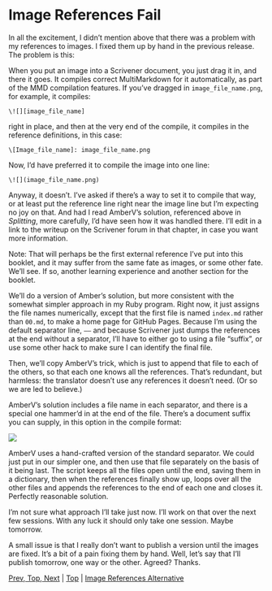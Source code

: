 # Image References Fail #

In all the excitement, I didn’t mention above that there was a problem with my references to images. I fixed them up by hand in the previous release. The problem is this:

When you put an image into a Scrivener document, you just drag it in, and there it goes. It compiles correct MultiMarkdown for it automatically, as part of the MMD compilation features. If you’ve dragged in `image_file_name.png`, for example, it compiles:

`\![][image_file_name]`

right in place, and then at the very end of the compile, it compiles in the reference definitions, in this case:

`\[Image_file_name]: image_file_name.png`

Now, I’d have preferred it to compile the image into one line:

`\![](image_file_name.png)`

Anyway, it doesn’t. I’ve asked if there’s a way to set it to compile that way, or at least put the reference line right near the image line but I’m expecting no joy on that. And had I read AmberV’s solution, referenced above in *Splitting*, more carefully, I’d have seen how it was handled there. I’ll edit in a link to the writeup on the Scrivener forum in that chapter, in case you want more information.

Note: That will perhaps be the first external reference I’ve put into this booklet, and it may suffer from the same fate as images, or some other fate. We’ll see. If so, another learning experience and another section for the booklet.

We’ll do a version of Amber’s solution, but more consistent with the somewhat simpler approach in my Ruby program. Right now, it just assigns the file names numerically, except that the first file is named `index.md` rather than `00.md`, to make a home page for GitHub Pages. Because I’m using the default separator line, `——` and because Scrivener just dumps the references at the end without a separator, I’ll have to either go to using a file “suffix”, or use some other hack to make sure I can identify the final file.

Then, we’ll copy AmberV’s trick, which is just to append that file to each of the others, so that each one knows all the references. That’s redundant, but harmless: the translator doesn’t use any references it doesn’t need. (Or so we are led to believe.)

AmberV’s solution includes a file name in each separator, and there is a special one hammer’d in at the end of the file. There’s a document suffix you can supply, in this option in the compile format:

![][ScreenShot2018-06-17at8.13.28PM]

AmberV uses a hand-crafted version of the standard separator. We could just put in our simpler one, and then use that file separately on the basis of it being last. The script keeps all the files open until the end, saving them in a dictionary, then when the references finally show up, loops over all the other files and appends the references to the end of each one and closes it. Perfectly reasonable solution.

I’m not sure what approach I’ll take just now. I’ll work on that over the next few sessions. With any luck it should only take one session. Maybe tomorrow.

A small issue is that I really don’t want to publish a version until the images are fixed. It’s a bit of a pain fixing them by hand. Well, let’s say that I’ll publish tomorrow, one way or the other. Agreed? Thanks.



[Prev, Top, Next](12.html) | [Top](index.html) | [Image References Alternative](14.html)




[ScreenShot2018-06-17at5.43.41AM]: ScreenShot2018-06-17at5.43.41AM.png

[ScreenShot2018-06-15at3.48.45AM]: ScreenShot2018-06-15at3.48.45AM.png

[ScreenShot2018-06-15at3.56.55AM]: ScreenShot2018-06-15at3.56.55AM.png

[ScreenShot2018-06-15at3.59.33AM]: ScreenShot2018-06-15at3.59.33AM.png

[ScreenShot2018-06-15at4.15.13AM]: ScreenShot2018-06-15at4.15.13AM.png

[ScreenShot2018-06-15at4.31.51AM]: ScreenShot2018-06-15at4.31.51AM.png

[ScreenShot2018-06-15at4.33.00AM]: ScreenShot2018-06-15at4.33.00AM.png

[ScreenShot2018-06-15at4.34.19AM]: ScreenShot2018-06-15at4.34.19AM.png

[ScreenShot2018-06-15at4.35.50AM]: ScreenShot2018-06-15at4.35.50AM.png

[ScreenShot2018-06-15at4.53.51AM]: ScreenShot2018-06-15at4.53.51AM.png

[ScreenShot2018-06-15at4.55.43AM]: ScreenShot2018-06-15at4.55.43AM.png

[ScreenShot2018-06-15at5.07.22AM]: ScreenShot2018-06-15at5.07.22AM.png

[ScreenShot2018-06-15at5.12.50AM]: ScreenShot2018-06-15at5.12.50AM.png

[ScreenShot2018-06-15at5.14.54AM]: ScreenShot2018-06-15at5.14.54AM.png

[ScreenShot2018-06-15at9.24.21AM]: ScreenShot2018-06-15at9.24.21AM.png

[ScreenShot2018-06-15at9.59.53AM]: ScreenShot2018-06-15at9.59.53AM.png

[ScreenShot2018-06-16at7.47.10AM]: ScreenShot2018-06-16at7.47.10AM.png

[ScreenShot2018-06-17at6.41.19AM]: ScreenShot2018-06-17at6.41.19AM.png

[ScreenShot2018-06-17at7.05.30AM]: ScreenShot2018-06-17at7.05.30AM.png

[ScreenShot2018-06-17at8.13.28PM]: ScreenShot2018-06-17at8.13.28PM.png

[ScreenShot2018-06-18at9.45.26AM]: ScreenShot2018-06-18at9.45.26AM.png

[ScreenShot2018-06-17at6.06.28AM]: ScreenShot2018-06-17at6.06.28AM.png

